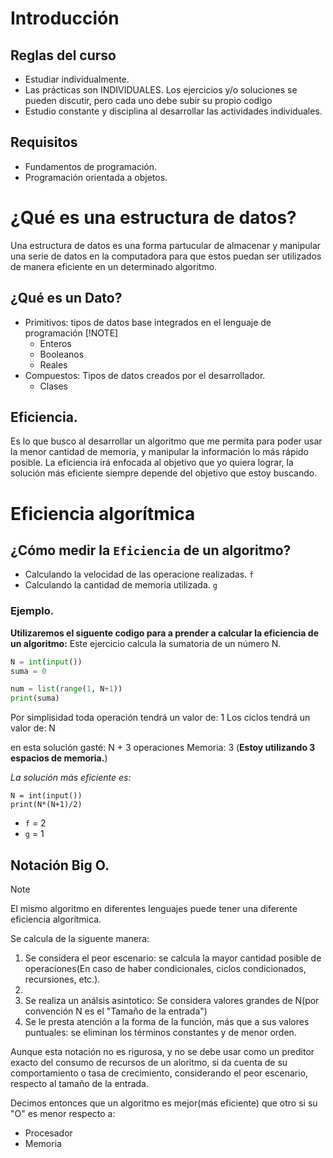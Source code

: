 # Introducción

## Reglas del curso
- Estudiar individualmente.
- Las prácticas son INDIVIDUALES. Los ejercicios y/o soluciones se pueden discutir, pero cada uno debe subir su propio codigo
- Estudio constante y disciplina al desarrollar las actividades individuales.

## Requisitos
- Fundamentos de programación.
- Programación orientada a objetos.

# ¿Qué es una estructura de datos?
Una estructura de datos es una forma partucular de almacenar y manipular una serie de datos en la computadora para que estos puedan ser utilizados de manera eficiente en un determinado algoritmo.

## ¿Qué es un Dato?
- Primitivos: tipos de datos base integrados en el lenguaje de programación [!NOTE]
  - Enteros
  - Booleanos
  - Reales
- Compuestos: Tipos de datos creados por el desarrollador.
  - Clases

## Eficiencia.
Es lo que busco al desarrollar un algoritmo que me permita para poder usar la menor cantidad de memoria, y manipular la información lo más rápido posible.
La eficiencia irá enfocada al objetivo que yo quiera lograr, la solución más eficiente siempre depende del objetivo que estoy buscando.

# Eficiencia algorítmica

## ¿Cómo medir la `Eficiencia` de un algoritmo?
- Calculando la velocidad de las operacione realizadas. `f`
- Calculando la cantidad de memoria utilizada. `g`

### Ejemplo.
**Utilizaremos el siguente codigo para a prender a calcular la eficiencia de un algoritmo:**
Este ejercicio calcula la sumatoria de un número N.
```python
N = int(input())
suma = 0

num = list(range(1, N+1))
print(suma)
```
Por simplisidad toda operación tendrá un valor de: 1
Los ciclos tendrá un valor de: N

en esta solución gasté:
N + 3 operaciones
Memoria: 3 (**Estoy utilizando 3 espacios de memoria.**)

*La solución más eficiente es:*
```
N = int(input())
print(N*(N+1)/2)
```
- `f` = 2
- `g` = 1

## Notación Big O.
> [!NOTE]
> El mismo algoritmo en diferentes lenguajes puede tener una diferente eficiencia algorítmica.

Se calcula de la siguente manera:
1. Se considera el peor escenario: se calcula la mayor cantidad posible de operaciones(En caso de haber condicionales, ciclos condicionados, recursiones, etc.).
1.
  1. Se realiza un análsis asintotico: Se considera valores grandes de N(por convención N es el "Tamaño de la entrada")
  2. Se le presta atención a la forma de la función, más que a sus valores puntuales: se eliminan los términos constantes y de menor orden.

Aunque esta notación no es rigurosa, y no se debe usar como un preditor exacto del consumo de recursos de un aloritmo, si da cuenta de su comportamiento o tasa de crecimiento, considerando el peor escenario, respecto al tamaño de la entrada.

Decimos entonces que un algoritmo es mejor(más eficiente) que otro si su "O" es menor respecto a:
- Procesador
- Memoria

